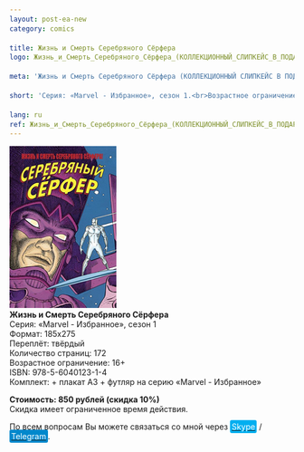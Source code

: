 ```yaml
---
layout: post-ea-new
category: comics

title: Жизнь и Смерть Серебряного Сёрфера
logo: Жизнь_и_Смерть_Серебряного_Сёрфера_(КОЛЛЕКЦИОННЫЙ_СЛИПКЕЙС_В_ПОДАРОК).png

meta: 'Жизнь и Смерть Серебряного Сёрфера (КОЛЛЕКЦИОННЫЙ СЛИПКЕЙС В ПОДАРОК). Серия: «Marvel - Избранное», сезон 1.'

short: 'Серия: «Marvel - Избранное», сезон 1.<br>Возрастное ограничение: 16+<br>ISBN: 978-5-6040123-1-4<br>Комплект: + плакат А3 + футляр на серию «Marvel - Избранное»'

lang: ru
ref: Жизнь_и_Смерть_Серебряного_Сёрфера_(КОЛЛЕКЦИОННЫЙ_СЛИПКЕЙС_В_ПОДАРОК)
---
```


<a data-fancybox="gallery" href="/img/comics/Жизнь_и_Смерть_Серебряного_Сёрфера_(КОЛЛЕКЦИОННЫЙ_СЛИПКЕЙС_В_ПОДАРОК).png"><img src="/img/comics/Жизнь_и_Смерть_Серебряного_Сёрфера_(КОЛЛЕКЦИОННЫЙ_СЛИПКЕЙС_В_ПОДАРОК).png" alt=""></a>  
**Жизнь и Смерть Серебряного Сёрфера**  
Серия: «Marvel - Избранное», сезон 1  
Формат: 185х275  
Переплёт: твёрдый  
Количество страниц: 172  
Возрастное ограничение: 16+  
ISBN: 978-5-6040123-1-4  
Комплект: + плакат А3 + футляр на серию «Marvel - Избранное»

**Стоимость: 850 рублей (скидка 10%)**  
Скидка имеет ограниченное время действия.

По всем вопросам Вы можете связаться со мной через <a href="skype:chutkoy89?call" target="_blank"><span style="background-color:#00aff0; color:white; padding:3px; border-radius: 3px">Skype</span></a> / <a href="https://t.me/chutkoy" target="_blank"><span style="background-color:#0088cc; color:white; padding:3px; border-radius: 3px">Telegram</span></a>.
